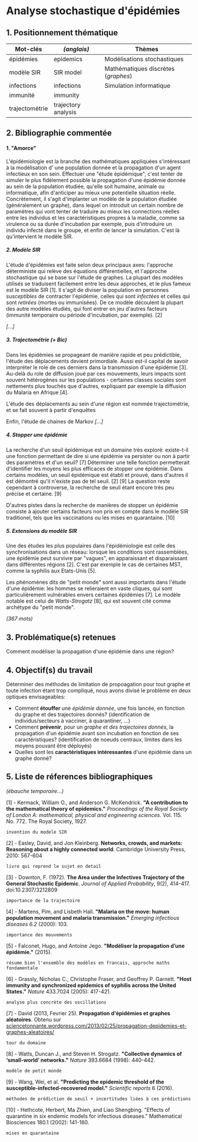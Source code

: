 # Analyse stochastique d'épidémies

## 1. Positionnement thématique
| Mot-clés       | *(anglais)*         | Thèmes                              |
| -------------- | ------------------- | ----------------------------------- |
| épidémies      | epidemics           | Modélisations stochastiques         |
| modèle SIR     | SIR model           | Mathématiques discrètes (*graphes*) |
| infections     | infections          | Simulation informatique             |
| immunité       | immunity            |                                     |
| trajectométrie | trajectory analysis |                                     |

## 2. Bibliographie commentée

#### 1. "Amorce"

L'épidémiologie est la branche des mathématiques appliquées s'intéressant à la modélisation d' une population donnée et la propagation d'un agent infectieux en son sein. Effectuer une "étude épidémique", c'est tenter de simuler le plus fidèlement possible la propagation d'une épidémie donnée au sein de la population étudiée, qu'elle soit humaine, animale ou informatique, afin d'anticiper au mieux une potentielle situation réelle. Concrètement, il s'agit d'implanter un modèle de la population étudiée (généralement un graphe), dans lequel on introduit un certain nombre de paramètres qui vont tenter de traduire au mieux les connections réelles entre les individus et les caractéristiques propres à la maladie, comme sa virulence ou sa durée d'incubation par exemple, puis d'introduire un individu infecté dans le groupe, et enfin de lancer la simulation. C'est là qu'intervient le modèle SIR.

##### 2. **Modèle SIR**

L'étude d'épidémies est faite selon deux principaux axes: l'approche déterministe qui relève des équations différentielles, et l'approche stochastique qui se base sur l'étude de graphes. La plupart des modèles utilisés se traduisent facilement entre les deux approches, et le plus fameux est le modèle SIR [1]. Il s'agit de diviser la population en personnes *susceptibles* de contracter l'épidémie, celles qui sont *infectées* et celles qui sont *retirées* (mortes ou immunisées). De ce modèle découlent la plupart des autre modèles étudiés, qui font entrer en jeu d'autres facteurs (immunité temporaire ou période d'incubation, par exemple). [2]

 *[...]*

##### 3. **Trajectométrie** (+ Bic)

Dans les épidémies se propageant de manière rapide et peu prédictible, l'étude des déplacements devient primordiale. Aussi est-il capital de savoir interpréter le role de ces derniers dans la transmission d'une épidémie [3]. Au-delà du role de diffusion joué par ces mouvements, leurs impacts sont souvent hétérogènes sur les populations - certaines classes sociales sont nettements plus touchés que d'autres, expliquant par exemple la diffusion du Malaria en Afrique [4].

L'étude des déplacements au sein d'une région est nommée trajectométrie, et se fait souvent à partir d'enquêtes

Enfin, l'étude de chaines de Markov *[...]*

##### 4. **Stopper une épidémie**

La recherche d'un seuil épidémique est un domaine très exploré: existe-t-il une fonction permettant de dire si une épidémie va persister ou non à partir des paramètres et d'un seuil? [7] Déterminer une telle fonction permetterait d'identifier les moyens les plus efficaces de stopper une épidémie. Dans certains modèles, un seuil épidémique est établi et prouvé, dans d'autres il est démontré qu'il n'existe pas de tel seuil. [2] [9] La question reste cependant à controverse, la recherche de seuil étant encore très peu précise et certaine. [9]

D'autres pistes dans la recherche de manières de stopper un épidémie consiste à ajouter certains facteurs non pris en compte dans le modèle SIR traditionel, tels que les vaccinations ou les mises en quarantaine. [10]

##### 5. **Extensions du modèle SIR**

Une des études les plus populaires dans l'épidémiologie est celle des synchronisations dans un réseau: lorsque les conditions sont rassemblées, une épidémie peut survivre par "vagues", en apparaissant et disparaissant dans différentes régions [2]. C'est par exemple le cas de certaines MST, comme la syphilis aux Etats-Unis [5].

Les phénomènes dits de "petit monde" sont aussi importants dans l'étude d'une épidémie: les hommes se relieraient en vaste cliques, qui sont particulièrement vulnérables envers certaines épidémies [7]. Le modèle notable est celui de *Watts-Strogatz* [8], qui est souvent cité comme archétype du "petit monde".

*(367 mots)*

## 3. Problématique(s) retenues

Comment modéliser la propagation d'une épidémie dans une région?

## 4. Objectif(s) du travail

Déterminer des méthodes de limitation de propoagation pour tout graphe et toute infection étant trop compliqué, nous avons divisé le problème en deux optiques envisageables:

- Comment **étouffer** une *épidémie donnée*, une fois lancée, en fonction du graphe et des trajectoires donnés? (identification de individus/secteurs à vacciner, à quarantiner, ...)
- Comment **prévenir**, pour un *graphe et des trajectoires donnés*, la propagation d'un épidémie avant son incubation en fonction de ses caractéristiques? (identification de noeuds centraux, limites dans les moyens pouvant être déployés)
- Quelles sont les **caractéristiques intéressantes** d'une épidémie dans un graphe donné?

## 5. Liste de réferences bibliographiques
*(ébauche temporaire...)*

[1] -  Kermack, William O., and Anderson G. McKendrick. **"A contribution to the mathematical theory of epidemics."** *Proceedings of the Royal Society of London A: mathematical, physical and engineering sciences*. Vol. 115. No. 772. The Royal Society, 1927.

    invention du modele SIR

[2] -  Easley, David, and Jon Kleinberg. **Networks, crowds, and markets: Reasoning about a highly connected world**. Cambridge University Press, 2010: 567-604

    livre qui reprend le sujet en detail

[3] - Downton, F. (1972). **The Area under the Infectives Trajectory of the General Stochastic Epidemic**. *Journal of Applied Probability*, 9(2), 414-417. doi:10.2307/3212809

    importance de la trajectoire

[4] - Martens, Pim, and Lisbeth Hall. **"Malaria on the move: human population movement and malaria transmission."** *Emerging infectious diseases 6.2* (2000): 103.

    importance des mouvements

[5] - Falconet, Hugo, and Antoine Jego. **"Modéliser la propagation d’une épidémie."** (2015).

    résume bien l'ensemble des modèles en francais, approche maths fondamentale

[6] - Grassly, Nicholas C., Christophe Fraser, and Geoffrey P. Garnett. **"Host immunity and synchronized epidemics of syphilis across the United States."** *Nature* 433.7024 (2005): 417-421.

    analyse plus concrète des oscillations

[7] - David (2013, Fevrier 25). **Propagation d'épidémies et graphes aléatoires**. Obtenu sur [sciencetonnante.wordpress.com/2013/02/25/propagation-depidemies-et-graphes-aleatoires/](https://sciencetonnante.wordpress.com/2013/02/25/propagation-depidemies-et-graphes-aleatoires/)

    tour du domaine

[8] - Watts, Duncan J., and Steven H. Strogatz. **"Collective dynamics of ‘small-world’ networks."** *Nature* 393.6684 (1998): 440-442.

    modèle de petit monde

[9] - Wang, Wei, et al. **"Predicting the epidemic threshold of the susceptible-infected-recovered model."** *Scientific reports* 6 (2016).

    méthodes de prédiction de seuil + incertitudes liées à ces prédictions

[10] - Hethcote, Herbert, Ma Zhien, and Liao Shengbing. "Effects of quarantine in six endemic models for infectious diseases." Mathematical Biosciences 180.1 (2002): 141-160.

    mises en quarantaine
